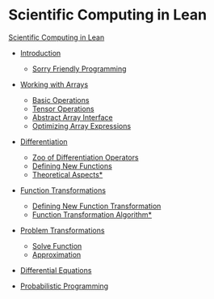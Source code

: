 # Scientific Computing in Lean

[Scientific Computing in Lean](./title.md)
- [Introduction](./introduction.md)
  - [Sorry Friendly Programming](./introduction/sorry-friendly-programming.md)

- [Working with Arrays](./working-with-arrays.md)
  - [Basic Operations](./working-with-arrays/basics.md)
  - [Tensor Operations](./working-with-arrays/tensor-operations.md)
  - [Abstract Array Interface](./working-with-arrays/abstract-interface.md)
  - [Optimizing Array Expressions](./working-with-arrays/optimizing-arrays.md)
  
- [Differentiation]() <!-- (./differentiation.md) -->
  - [Zoo of Differentiation Operators]() <!-- (./differentiation/zoo.md) -->
  - [Defining New Functions]() <!-- (./differentiation/new-functions.md) -->
  - [Theoretical Aspects*]() <!-- (./differentiation/theoretical-aspects.md) -->
  
- [Function Transformations]() <!-- (./function-transformations.md) -->
  - [Defining New Function Transformation]() <!-- (./function-transformations/new-transformation.md) -->
  - [Function Transformation Algorithm*]() <!-- (./function-transformations/algorithm.md) -->
  
- [Problem Transformations]() <!-- (./problem-transformations.md) -->
  - [Solve Function]() <!-- (./problem-transformations/solve-function.md) -->
  - [Approximation]() <!-- (./problem-transformations/approximation.md) -->
  
- [Differential Equations]() <!-- (./differential-equations.md) -->
- [Probabilistic Programming]() <!-- (./probabilistic-programming.md) -->
